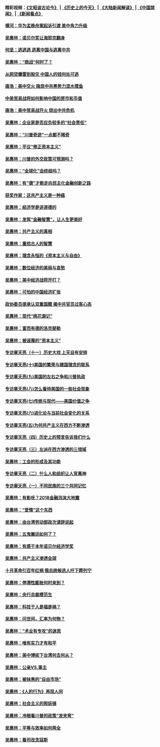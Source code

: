 #### 精彩视频：[《文昭谈古论今》](http://45.32.25.56/wenzhao) | [《历史上的今天》](http://45.32.25.56/today-in-history) | [《大陆新闻解读》](http://45.32.25.56/ntdtv-comedy) | [《中国禁闻》](http://45.32.25.56/ntdtv-news) | [《新闻看点》](http://45.32.25.56/news-insight) 

 #### [横河：华为孟晚舟案起诉引渡 美中角力升级](../pages/nsc423/n11027230.md?t=02090659) 

#### [吴惠林：诺贝尔奖让海耶克翻身](../pages/nsc423/n10890049.md?t=02090659) 

#### [何坚：逃逃逃 逃离中国与逃离中共](../pages/nsc423/n10592891.md?t=02090659) 

#### [吴惠林：“商战”何时了？](../pages/nsc423/n10573558.md?t=02090659) 

#### [从网贷爆雷到股灾 中国人的钱何处可逃](../pages/nsc423/n10572800.md?t=02090659) 

#### [唐浩：美中交火 隐现中共黑势力混水摸鱼](../pages/nsc423/n10544040.md?t=02090659) 

#### [中美贸易战将如何影响中国的房市和币值](../pages/nsc423/n10543697.md?t=02090659) 

#### [唐浩：美中贸易战开火 烧出中共危机](../pages/nsc423/n10540126.md?t=02090659) 

#### [吴惠林：企业家是否应负较多的“社会责任”](../pages/nsc423/n10535022.md?t=02090659) 

#### [吴惠林：“川普奇迹”一点都不稀奇](../pages/nsc423/n10512808.md?t=02090659) 

#### [吴惠林：平议“修正资本主义”](../pages/nsc423/n10495724.md?t=02090659) 

#### [吴惠林：川普的外交政策可预测吗？](../pages/nsc423/n10462387.md?t=02090659) 

#### [吴惠林：“全球化”会终结吗？](../pages/nsc423/n10452838.md?t=02090659) 

#### [吴惠林：有“德”才能走向民主化金融创新之路](../pages/nsc423/n10432292.md?t=02090659) 

#### [获奖作家：这共产主义是一种癌](../pages/nsc423/n10431541.md?t=02090659) 

#### [吴惠林：经济学是讲道德的](../pages/nsc423/n10398014.md?t=02090659) 

#### [吴惠林：发挥“金融智慧”，让人生更美好](../pages/nsc423/n10375019.md?t=02090659) 

#### [吴惠林：共产主义的真相](../pages/nsc423/n10351394.md?t=02090659) 

#### [吴惠林：重拾古人的智慧](../pages/nsc423/n10337691.md?t=02090659) 

#### [吴惠林：理念永恒的《资本主义与自由》](../pages/nsc423/n10316274.md?t=02090659) 

#### [吴惠林：数位经济的美丽与哀愁](../pages/nsc423/n10292946.md?t=02090659) 

#### [吴惠林：美中经济战将开打？](../pages/nsc423/n10258825.md?t=02090659) 

#### [吴惠林：可怕的中国经济扩张](../pages/nsc423/n10219147.md?t=02090659) 

#### [政协委员提承认双重国籍 揭中共官员过客心态](../pages/nsc423/n10208809.md?t=02090659) 

#### [吴惠林：现代“桃花源记”](../pages/nsc423/n10185234.md?t=02090659) 

#### [吴惠林：富而有德的洛克斐勒](../pages/nsc423/n10142264.md?t=02090659) 

#### [吴惠林：被诬蔑的“资本主义”](../pages/nsc423/n10124816.md?t=02090659) 

#### [专访章天亮（十一）历史大戏 上天自有安排](../pages/nsc423/n10094905.md?t=02090659) 

#### [专访章天亮(十)美国的繁荣与建国理念的联系](../pages/nsc423/n10094899.md?t=02090659) 

#### [专访章天亮(九)美国的左右之争和川普执政](../pages/nsc423/n10094889.md?t=02090659) 

#### [专访章天亮(八)怎么看待美国的一些社会现象](../pages/nsc423/n10094857.md?t=02090659) 

#### [专访章天亮(七)传统与现代——美国价值之争](../pages/nsc423/n10093140.md?t=02090659) 

#### [专访章天亮(六)进化论与当前社会变化的关系](../pages/nsc423/n10092036.md?t=02090659) 

#### [专访章天亮(五)为何共产主义在西方不断渗透](../pages/nsc423/n10083620.md?t=02090659) 

#### [专访章天亮（四）历史上的预言告诉我们什么](../pages/nsc423/n10083606.md?t=02090659) 

#### [专访章天亮（三）左派在西方渗透的三领域](../pages/nsc423/n10081115.md?t=02090659) 

#### [吴惠林：工会的形成及其功能](../pages/nsc423/n10080633.md?t=02090659) 

#### [专访章天亮（二）什么人和组织让人背离神](../pages/nsc423/n10076637.md?t=02090659) 

#### [专访章天亮（一）不同民族的三个共同记忆](../pages/nsc423/n10074188.md?t=02090659) 

#### [吴惠林：有影呒？2018金融泡沫大地震](../pages/nsc423/n10040534.md?t=02090659) 

#### [吴惠林：“爱情”这个东西](../pages/nsc423/n10019423.md?t=02090659) 

#### [吴惠林：由台湾劳动部政次请辞说起](../pages/nsc423/n9979679.md?t=02090659) 

#### [吴惠林：五鬼搬运如何了？](../pages/nsc423/n9925338.md?t=02090659) 

#### [吴惠林：有感于本年诺贝尔经济学奖](../pages/nsc423/n9871883.md?t=02090659) 

#### [吴惠林：共产主义渗透全球](../pages/nsc423/n9812748.md?t=02090659) 

#### [十月革命引百年红祸 俄总统候选人吁下葬列宁](../pages/nsc423/n9810182.md?t=02090659) 

#### [吴惠林：停滞性膨胀何时来到？](../pages/nsc423/n9764136.md?t=02090659) 

#### [吴惠林：央行总裁模范生](../pages/nsc423/n9728134.md?t=02090659) 

#### [吴惠林：科技于人是福是祸？](../pages/nsc423/n9672982.md?t=02090659) 

#### [吴惠林：问世间，汇率为何物？](../pages/nsc423/n9621788.md?t=02090659) 

#### [吴惠林：“术业有专攻”的迷思](../pages/nsc423/n9580363.md?t=02090659) 

#### [吴惠林：唯有实力才有和平](../pages/nsc423/n9529599.md?t=02090659) 

#### [吴惠林：美中博奕下台湾何去何从？](../pages/nsc423/n9483598.md?t=02090659) 

#### [吴惠林：公亲VS.事主](../pages/nsc423/n9425637.md?t=02090659) 

#### [吴惠林：被抹黑的“自由市场”](../pages/nsc423/n9351545.md?t=02090659) 

#### [吴惠林：《人的行为》再现人间](../pages/nsc423/n9296339.md?t=02090659) 

#### [吴惠林：社会主义的照妖镜](../pages/nsc423/n9243460.md?t=02090659) 

#### [吴惠林：冷眼看川普的政策“发夹弯”](../pages/nsc423/n9120684.md?t=02090659) 

#### [吴惠林：平等与效率如何两全](../pages/nsc423/n9075430.md?t=02090659) 

#### [吴惠林：看司改念寇斯](../pages/nsc423/n9024915.md?t=02090659) 

